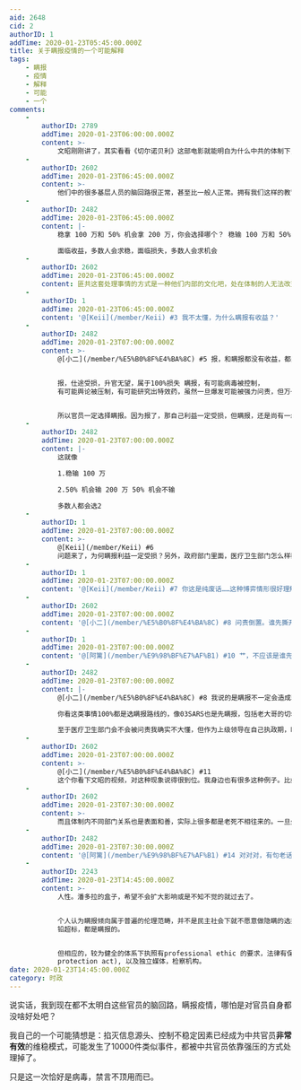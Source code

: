 ```yaml
---
aid: 2648
cid: 2
authorID: 1
addTime: 2020-01-23T05:45:00.000Z
title: 关于瞒报疫情的一个可能解释
tags:
    - 瞒报
    - 疫情
    - 解释
    - 可能
    - 一个
comments:
    -
        authorID: 2789
        addTime: 2020-01-23T06:00:00.000Z
        content: >-
            文昭刚刚讲了，其实看看《切尔诺贝利》这部电影就能明白为什么中共的体制下，出现这种状况是必然。不出这种状况才是奇迹。就像新疆文件披露那个地方官员私自放了8000人那种是真奇迹。
    -
        authorID: 2602
        addTime: 2020-01-23T06:45:00.000Z
        content: >-
            他们中的很多基层人员的脑回路很正常，甚至比一般人正常。拥有我们这样的教育和思考模式。他们这样的慢半拍问题是体制文化引起的问题。曾经在上海某基层体制外围工作过，认识一个体制内的姐姐，人家脑子是非常清楚的，也是有心想为老百姓做点事的。但是她也知道自己最终愿望很可能落空，因为需要爬上去才行，这会耗费她大量精力。
    -
        authorID: 2482
        addTime: 2020-01-23T06:45:00.000Z
        content: |-
            稳拿 100 万和 50% 机会拿 200 万，你会选择哪个？ 稳输 100 万和 50% 机会输 200 万，你会选择哪个？

            面临收益，多数人会求稳，面临损失，多数人会求机会
    -
        authorID: 2602
        addTime: 2020-01-23T06:45:00.000Z
        content: 匪共这套处理事情的方式是一种他们内部的文化吧，处在体制的人无法改变，这个无关个人才智高低，他们这套东西是更上层次的，制约着他们的行为。
    -
        authorID: 1
        addTime: 2020-01-23T06:45:00.000Z
        content: '@[Keii](/member/Keii) #3 我不太懂，为什么瞒报有收益？'
    -
        authorID: 2482
        addTime: 2020-01-23T07:00:00.000Z
        content: >-
            @[小二](/member/%E5%B0%8F%E4%BA%8C) #5 报，和瞒报都没有收益，都是损失


            报，仕途受损，升官无望，属于100%损失 瞒报，有可能病毒被控制，
            有可能舆论被压制，有可能研究出特效药，虽然一旦爆发可能被强力问责，但万一不爆发呢，还是有几率可以做到不损失的。


            所以官员一定选择瞒报。因为报了，那自己利益一定受损，但瞒报，还是尚有一丝机会自己利益不受损的。
    -
        authorID: 2482
        addTime: 2020-01-23T07:00:00.000Z
        content: |-
            这就像

            1.稳输 100 万

            2.50% 机会输 200 万 50% 机会不输

            多数人都会选2
    -
        authorID: 1
        addTime: 2020-01-23T07:00:00.000Z
        content: >-
            @[Keii](/member/Keii) #6
            问题来了，为何瞒报利益一定受损？另外，政府部门里面，医疗卫生部门怎么样都不会有所谓受损一说吧？
    -
        authorID: 1
        addTime: 2020-01-23T07:00:00.000Z
        content: '@[Keii](/member/Keii) #7 你这是纯废话……这种博弈情形很好理解，但问题是为何上报疫情会成为这种博弈情形'
    -
        authorID: 2602
        addTime: 2020-01-23T07:00:00.000Z
        content: '@[小二](/member/%E5%B0%8F%E4%BA%8C) #8 问责倒置。谁先撕开话题先处理谁。'
    -
        authorID: 1
        addTime: 2020-01-23T07:00:00.000Z
        content: '@[阿篱](/member/%E9%98%BF%E7%AF%B1) #10 艹，不应该是谁先发现谁先确认，奖励谁么……'
    -
        authorID: 2482
        addTime: 2020-01-23T07:00:00.000Z
        content: |-
            @[小二](/member/%E5%B0%8F%E4%BA%8C) #8 我说的是瞒报不一定会造成利益受损，所以官员选瞒报很好理解啊。

            你看这类事情100%都是选瞒报路线的，像03SARS也是先瞒报，包括老大哥的切尔诺贝利也是先瞒报，还有很多小事件都是先瞒报处理的。

            至于医疗卫生部门会不会被问责我确实不大懂，但作为上级领导在自己执政期，瞒报肯定是优先选项.
    -
        authorID: 2602
        addTime: 2020-01-23T07:00:00.000Z
        content: >-
            @[小二](/member/%E5%B0%8F%E4%BA%8C) #11
            这个你看下文昭的视频，对这种现象说得很到位。我身边也有很多这种例子。比如拖欠农民工工资了，维权踢皮球，一旦拉横幅，社保局立刻先行垫付工资，同时行政拘留五日。奇葩例子数不胜数。
    -
        authorID: 2602
        addTime: 2020-01-23T07:30:00.000Z
        content: >-
            而且体制内不同部门关系也是表面和善，实际上很多都是老死不相往来的。一旦处理这种公共危机就要互相配合。事情做好了可能被上级邀功，事情只要出了一点意外和纰漏，自己仕途完蛋。所以说，这样劳心劳力，还不如选择装聋作哑继续清闲，谁要上他去上，对他们体制内的来说，无过就是功。
    -
        authorID: 2482
        addTime: 2020-01-23T07:30:00.000Z
        content: '@[阿篱](/member/%E9%98%BF%E7%AF%B1) #14 对对对，有句老话：不求有功，但求无过'
    -
        authorID: 2243
        addTime: 2020-01-23T14:45:00.000Z
        content: >-
            人性。潘多拉的盒子，希望不会扩大影响或是不知不觉的就过去了。


            个人认为瞒报倾向属于普遍的伦理范畴，并不是民主社会下就不愿意做隐瞒的选择，只是成功隐瞒的几率更低，代价更大。前阵子波音新系统漏洞，Flint
            铅超标，都是瞒报的。


            但相应的，较为健全的体系下执照有professional ethic 的要求，法律有保护告密者的手段 (whistleblower
            protection act), 以及独立媒体，检察机构。
date: 2020-01-23T14:45:00.000Z
category: 时政
---
```


说实话，我到现在都不太明白这些官员的脑回路，瞒报疫情，哪怕是对官员自身都没啥好处吧？

我自己的一个可能猜想是：掐灭信息源头、控制不稳定因素已经成为中共官员**非常有效**的维稳模式，可能发生了10000件类似事件，都被中共官员依靠强压的方式处理掉了。

只是这一次恰好是病毒，禁言不顶用而已。
